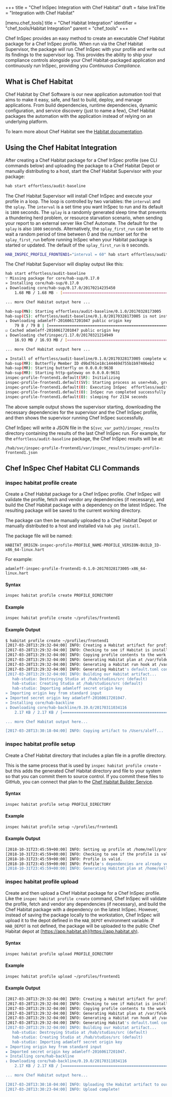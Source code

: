+++
title = "Chef InSpec Integration with Chef Habitat"
draft = false
linkTitle = "Integration with Chef Habitat"


[menu.chef_tools]
    title = "Chef Habitat Integration"
    identifier = "chef_tools/Habitat Integration"
    parent = "chef_tools"
+++

Chef InSpec provides an easy method to create an executable Chef Habitat package for a Chef InSpec profile. When run via the Chef Habitat Supervisor, the package will run Chef InSpec with your profile and write out its findings to the supervisor log. This provides the ability to ship your compliance controls alongside your Chef Habitat-packaged application and continuously run InSpec, providing you *Continuous Compliance.*

## What is Chef Habitat

Chef Habitat by Chef Software is our new application automation tool that aims
to make it easy, safe, and fast to build, deploy, and manage applications. From
build dependencies, runtime dependencies, dynamic configuration, and service
discovery (just to name a few), Chef Habitat packages the automation with the
application instead of relying on an underlying platform.

To learn more about Chef Habitat see the [Habitat documentation](https://docs.chef.io/habitat/).

## Using the Chef Habitat Integration

After creating a Chef Habitat package for a Chef InSpec profile (see CLI commands
below) and uploading the package to a Chef Habitat Depot or manually distributing
to a host, start the Chef Habitat Supervisor with your package:

```bash
hab start effortless/audit-baseline
```

The Chef Habitat Supervisor will install Chef InSpec and execute your profile in
a loop. The loop is controlled by two variables: the `interval` and the `splay`.
The `interval` is a set time you want InSpec to run and its default is `1800`
seconds. The `splay` is a randomly generated sleep time that prevents a thundering
herd problem, or resource starvation scenario, when sending your report to an
external server like Chef Automate. The default for the `splay` is also `1800`
seconds. Alternatively, the `splay_first_run` can be set to wait a random period
of time between 0 and the number set for the `splay_first_run` before running
InSpec when your Habitat package is started or updated. The default of the
`splay_first_run` is `0` seconds.

```bash
HAB_INSPEC_PROFILE_FRONTEND1="interval = 60" hab start effortless/audit-baseline
```

The Chef Habitat Supervisor will display output like this:

```bash
hab start effortless/audit-baseline
∵ Missing package for core/hab-sup/0.17.0
» Installing core/hab-sup/0.17.0
↓ Downloading core/hab-sup/0.17.0/20170214235450
    1.68 MB / 1.68 MB - [=========================================================================] 100.00 % 7.43 MB/s

... more Chef Habitat output here ...

hab-sup(MN): Starting effortless/audit-baseline/0.1.0/20170328173005
hab-sup(CS): effortless/audit-baseline/0.1.0/20170328173005 is not installed
↓ Downloading adamleff-20160617201047 public origin key
    79 B / 79 B | [===============================================================================] 100.00 % 2.64 MB/s
☑ Cached adamleff-20160617201047 public origin key
↓ Downloading chef/inspec/1.17.0/20170321214949
    16.93 MB / 16.93 MB / [======================================================================] 100.00 % 10.49 MB/s

... more Chef Habitat output here ...

★ Install of effortless/audit-baseline/0.1.0/20170328173005 complete with 9 new packages installed.
hab-sup(MR): Butterfly Member ID d9bd761e18c144469d755b1b97406eb2
hab-sup(MR): Starting butterfly on 0.0.0.0:9638
hab-sup(MR): Starting http-gateway on 0.0.0.0:9631
inspec-profile-frontend1.default(SR): Initializing
inspec-profile-frontend1.default(SV): Starting process as user=hab, group=hab
inspec-profile-frontend1.default(O): Executing InSpec  effortless/audit-baseline
inspec-profile-frontend1.default(O): InSpec run completed successfully.
inspec-profile-frontend1.default(O): sleeping for 2134 seconds
```

The above sample output shows the supervisor starting, downloading the necessary dependencies for the supervisor and the Chef InSpec profile, and then shows the supervisor running Chef InSpec successfully.

Chef InSpec will write a JSON file in the `${svc_var_path}/inspec_results` directory containing the results of the last Chef InSpec run. For example, for the `effortless/audit-baseline` package, the Chef InSpec results will be at:

```plain
/hab/svc/inspec-profile-frontend1/var/inspec_results/inspec-profile-frontend1.json
```

## Chef InSpec Chef Habitat CLI Commands

### inspec habitat profile create

Create a Chef Habitat package for a Chef InSpec profile. Chef InSpec will
validate the profile, fetch and vendor any dependencies (if necessary), and build
the Chef Habitat package with a dependency on the latest InSpec. The resulting
package will be saved to the current working directory.

The package can then be manually uploaded to a Chef Habitat Depot or manually
distributed to a host and installed via `hab pkg install`.

The package file will be named:

```plain
HABITAT_ORIGIN-inspec-profile-PROFILE_NAME-PROFILE_VERSION-BUILD_ID-x86_64-linux.hart
```

For example:

```plain
adamleff-inspec-profile-frontend1-0.1.0-20170328173005-x86_64-linux.hart
```

#### Syntax

```bash
inspec habitat profile create PROFILE_DIRECTORY
```

#### Example

```bash
inspec habitat profile create ~/profiles/frontend1
```

#### Example Output

```bash
$ habitat profile create ~/profiles/frontend1
[2017-03-28T13:29:32-04:00] INFO: Creating a Habitat artifact for profile: /Users/aleff/profiles/frontend1
[2017-03-28T13:29:32-04:00] INFO: Checking to see if Habitat is installed...
[2017-03-28T13:29:32-04:00] INFO: Copying profile contents to the work directory...
[2017-03-28T13:29:32-04:00] INFO: Generating Habitat plan at /var/folders/v5/z54gb76j2rs3wrn65hmtyf1r0000gp/T/inspec-habitat-exporter20170328-4932-kg2ltd/habitat/plan.sh...
[2017-03-28T13:29:32-04:00] INFO: Generating a Habitat run hook at /var/folders/v5/z54gb76j2rs3wrn65hmtyf1r0000gp/T/inspec-habitat-exporter20170328-4932-kg2ltd/habitat/hooks/run...
[2017-03-28T13:29:32-04:00] INFO: Generating Habitat's default.toml configuration...
[2017-03-28T13:29:32-04:00] INFO: Building our Habitat artifact...
   hab-studio: Destroying Studio at /hab/studios/src (default)
   hab-studio: Creating Studio at /hab/studios/src (default)
   hab-studio: Importing adamleff secret origin key
» Importing origin key from standard input
★ Imported secret origin key adamleff-20160617201047.
» Installing core/hab-backline
↓ Downloading core/hab-backline/0.19.0/20170311034116
    2.17 KB / 2.17 KB / [=========================================================================] 100.00 % 4.33 MB/s

... more Chef Habitat output here...

[2017-03-28T13:30:18-04:00] INFO: Copying artifact to /Users/aleff...
```

### inspec habitat profile setup

Create a Chef Habitat directory that includes a plan file in a profile directory.

This is the same process that is used by `inspec habitat profile create` - but
this adds the generated Chef Habitat directory and file to your system so that
you can commit them to source control. If you commit these files to GitHub, you
can connect that plan to the [Chef Habitat Builder Service](https://www.habitat.sh/docs/using-builder/).

#### Syntax

```bash
inspec habitat profile setup PROFILE_DIRECTORY
```

#### Example

```bash
inspec habitat profile setup ~/profiles/frontend1
```

#### Example Output

```bash
[2018-10-31T23:45:59+00:00] INFO: Setting up profile at /home/nell/profiles/frontend1/ for Habitat...
[2018-10-31T23:45:59+00:00] INFO: Checking to see if the profile is valid...
[2018-10-31T23:45:59+00:00] INFO: Profile is valid.
[2018-10-31T23:45:59+00:00] INFO: Profile's dependencies are already vendored, skipping vendor process.
[2018-10-31T23:45:59+00:00] INFO: Generating Habitat plan at /home/nell/profiles/frontend1/habitat/plan.sh...
```

### inspec habitat profile upload

Create and then upload a Chef Habitat package for a Chef InSpec profile. Like
the `inspec habitat profile create` command, Chef InSpec will validate the profile,
fetch and vendor any dependencies (if necessary), and build the Chef Habitat
package with a dependency on the latest InSpec. However, instead of saving the
package locally to the workstation, Chef InSpec will upload it to the depot
defined in the `HAB_DEPOT` environment variable. If `HAB_DEPOT` is not defined,
the package will be uploaded to the public Chef Habitat depot at
[https://app.habitat.sh](https://app.habitat.sh).

#### Syntax

```bash
inspec habitat profile upload PROFILE_DIRECTORY
```

#### Example

```bash
inspec habitat profile upload ~/profiles/frontend1
```

#### Example Output

```bash
[2017-03-28T13:29:32-04:00] INFO: Creating a Habitat artifact for profile: /Users/aleff/profiles/frontend1
[2017-03-28T13:29:32-04:00] INFO: Checking to see if Habitat is installed...
[2017-03-28T13:29:32-04:00] INFO: Copying profile contents to the work directory...
[2017-03-28T13:29:32-04:00] INFO: Generating Habitat plan at /var/folders/v5/z54gb76j2rs3wrn65hmtyf1r0000gp/T/inspec-habitat-exporter20170328-4932-kg2ltd/habitat/plan.sh...
[2017-03-28T13:29:32-04:00] INFO: Generating a Habitat run hook at /var/folders/v5/z54gb76j2rs3wrn65hmtyf1r0000gp/T/inspec-habitat-exporter20170328-4932-kg2ltd/habitat/hooks/run...
[2017-03-28T13:29:32-04:00] INFO: Generating Habitat's default.toml configuration...
[2017-03-28T13:29:32-04:00] INFO: Building our Habitat artifact...
   hab-studio: Destroying Studio at /hab/studios/src (default)
   hab-studio: Creating Studio at /hab/studios/src (default)
   hab-studio: Importing adamleff secret origin key
» Importing origin key from standard input
★ Imported secret origin key adamleff-20160617201047.
» Installing core/hab-backline
↓ Downloading core/hab-backline/0.19.0/20170311034116
    2.17 KB / 2.17 KB / [=========================================================================] 100.00 % 4.33 MB/s

... more Chef Habitat output here...

[2017-03-28T13:30:18-04:00] INFO: Uploading the Habitat artifact to our Depot...
[2017-03-28T13:30:23-04:00] INFO: Upload complete!
```
